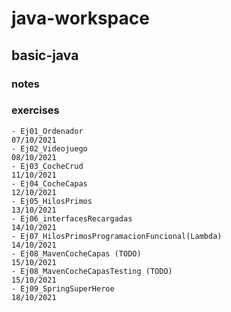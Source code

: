 # java-workspace

## basic-java

### notes


### exercises

	- Ej01_Ordenador
	07/10/2021
	- Ej02_Videojuego
	08/10/2021
	- Ej03_CocheCrud
	11/10/2021
	- Ej04_CocheCapas
	12/10/2021
	- Ej05_HilosPrimos
	13/10/2021
	- Ej06_interfacesRecargadas
	14/10/2021
	- Ej07_HilosPrimosProgramacionFuncional(Lambda)
	14/10/2021
	- Ej08_MavenCocheCapas (TODO)
	15/10/2021
	- Ej08_MavenCocheCapasTesting (TODO)
	15/10/2021
	- Ej09_SpringSuperHeroe
	18/10/2021
